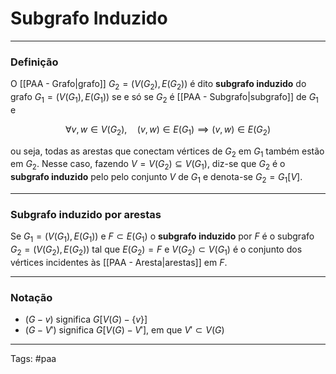 
# Subgrafo Induzido

---

### Definição

O [[PAA - Grafo|grafo]] $G_2=\big(V(G_2), E(G_2)\big)$ é dito **subgrafo induzido** do grafo $G_1=\big(V(G_1), E(G_1)\big)$ se e só se $G_2$ é [[PAA - Subgrafo|subgrafo]] de $G_1$ e

$$
\forall v,w \in V(G_2), \quad (v,w) \in E(G_1) \implies (v,w) \in E(G_2)
$$

ou seja, todas as arestas que conectam vértices de $G_2$ em $G_1$ também estão em $G_2$. Nesse caso, fazendo $V=V(G_2) \subseteq V(G_1)$, diz-se que $G_2$ é o **subgrafo induzido** pelo pelo conjunto $V$ de $G_1$ e denota-se $G_2 = G_1[V]$. 

---

### Subgrafo induzido por arestas

Se $G_1=\big(V(G_1), E(G_1)\big)$ e $F \subset E(G_1)$ o **subgrafo induzido** por $F$ é o subgrafo $G_2=\big(V(G_2), E(G_2)\big)$ tal que $E(G_2) = F$ e $V(G_2) \subset V(G_1)$ é o conjunto dos vértices incidentes às [[PAA - Aresta|arestas]] em $F$.

---

### Notação

- $(G - v)$ significa $G[V(G) - \{v\}]$
- $(G-V')$ significa $G[V(G) - V']$, em que $V' \subset V(G)$ 

---

Tags: #paa


